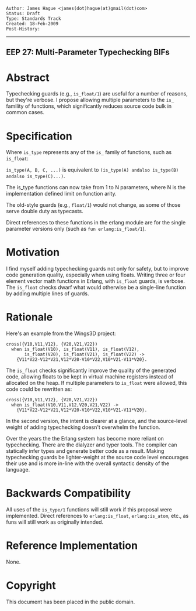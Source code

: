     Author: James Hague <james(dot)hague(at)gmail(dot)com>
    Status: Draft
    Type: Standards Track
    Created: 18-Feb-2009
    Post-History:
****
EEP 27: Multi-Parameter Typechecking BIFs
----



Abstract
========

Typechecking guards (e.g., `is_float/1`) are useful for a number of
reasons, but they're verbose.  I propose allowing multiple
parameters to the `is_` famility of functions, which
significantly reduces source code bulk in common cases.
   


Specification
=============

Where `is_type` represents any of the `is_` family of functions,
such as `is_float`:

`is_type(A, B, C, ...)` is equivalent to `(is_type(A) andalso
is_type(B) andalso is_type(C)...)`.

The is_type functions can now take from 1 to N parameters, where
N is the implementation defined limit on function arity.

The old-style guards (e.g., `float/1`) would not change, as some of
those serve double duty as typecasts.

Direct references to these functions in the erlang module are for
the single parameter versions only (such as `fun
erlang:is_float/1`).


    
Motivation
==========

I find myself adding typechecking guards not only for safety, but
to improve code generation quality, especially when using floats.
Writing three or four element vector math functions in Erlang,
with `is_float` guards, is verbose.  The `is_float` checks dwarf what
would otherwise be a single-line function by adding multiple lines
of guards.



Rationale
=========

Here's an example from the Wings3D project:

    cross({V10,V11,V12}, {V20,V21,V22})
      when is_float(V10), is_float(V11), is_float(V12),
           is_float(V20), is_float(V21), is_float(V22) ->
        {V11*V22-V12*V21,V12*V20-V10*V22,V10*V21-V11*V20}.

The `is_float` checks significantly improve the quality of the
generated code, allowing floats to be kept in virtual machine
registers instead of allocated on the heap.  If multiple
parameters to `is_float` were allowed, this code could be
rewritten as:

    cross({V10,V11,V12}, {V20,V21,V22})
      when is_float(V10,V11,V12,V20,V21,V22) ->
        {V11*V22-V12*V21,V12*V20-V10*V22,V10*V21-V11*V20}.

In the second version, the intent is clearer at a glance, and
the source-level weight of adding typechecking doesn't overwhelm
the function.

Over the years the the Erlang system has become more reliant on
typechecking.  There are the dialyzer and typer tools.  The
compiler can statically infer types and generate better code as
a result. Making typechecking guards be lighter-weight at the
source code level encourages their use and is more in-line with
the overall syntactic density of the language.



Backwards Compatibility
=======================

All uses of the `is_type/1` functions will still work if this
proposal were implemented.  Direct references to
`erlang:is_float`, `erlang:is_atom`, etc., as funs will still work
as originally intended.



Reference Implementation
========================

None.



Copyright
=========

This document has been placed in the public domain.



[EmacsVar]: <> "Local Variables:"
[EmacsVar]: <> "mode: indented-text"
[EmacsVar]: <> "indent-tabs-mode: nil"
[EmacsVar]: <> "sentence-end-double-space: t"
[EmacsVar]: <> "fill-column: 70"
[EmacsVar]: <> "coding: utf-8"
[EmacsVar]: <> "End:"
